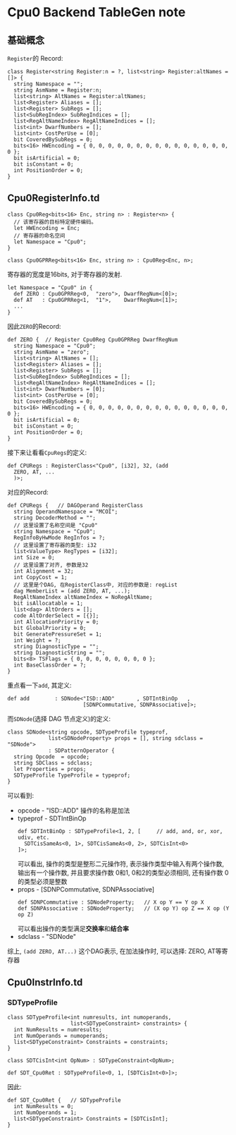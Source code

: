 # Cpu0 Backend TableGen note

## 基础概念
`Register`的 Record:
```
class Register<string Register:n = ?, list<string> Register:altNames = []> {
  string Namespace = "";
  string AsmName = Register:n;
  list<string> AltNames = Register:altNames;
  list<Register> Aliases = [];
  list<Register> SubRegs = [];
  list<SubRegIndex> SubRegIndices = [];
  list<RegAltNameIndex> RegAltNameIndices = [];
  list<int> DwarfNumbers = [];
  list<int> CostPerUse = [0];
  bit CoveredBySubRegs = 0;
  bits<16> HWEncoding = { 0, 0, 0, 0, 0, 0, 0, 0, 0, 0, 0, 0, 0, 0, 0, 0 };
  bit isArtificial = 0;
  bit isConstant = 0;
  int PositionOrder = 0;
}
```

## Cpu0RegisterInfo.td
```
class Cpu0Reg<bits<16> Enc, string n> : Register<n> {
  // 该寄存器的目标特定硬件编码。
  let HWEncoding = Enc;
  // 寄存器的命名空间
  let Namespace = "Cpu0";
}

class Cpu0GPRReg<bits<16> Enc, string n> : Cpu0Reg<Enc, n>;
```
寄存器的宽度是16bits, 对于寄存器的发射.

```
let Namespace = "Cpu0" in {
  def ZERO : Cpu0GPRReg<0,  "zero">, DwarfRegNum<[0]>;
  def AT   : Cpu0GPRReg<1,  "1">,    DwarfRegNum<[1]>;
  ...
}
```

因此`ZERO`的Record:
```
def ZERO {	// Register Cpu0Reg Cpu0GPRReg DwarfRegNum
  string Namespace = "Cpu0";
  string AsmName = "zero";
  list<string> AltNames = [];
  list<Register> Aliases = [];
  list<Register> SubRegs = [];
  list<SubRegIndex> SubRegIndices = [];
  list<RegAltNameIndex> RegAltNameIndices = [];
  list<int> DwarfNumbers = [0];
  list<int> CostPerUse = [0];
  bit CoveredBySubRegs = 0;
  bits<16> HWEncoding = { 0, 0, 0, 0, 0, 0, 0, 0, 0, 0, 0, 0, 0, 0, 0, 0 };
  bit isArtificial = 0;
  bit isConstant = 0;
  int PositionOrder = 0;
}
```

接下来让看看`CpuRegs`的定义:
```
def CPURegs : RegisterClass<"Cpu0", [i32], 32, (add
  ZERO, AT, ...
  )>;
```
对应的Record:
```
def CPURegs {	// DAGOperand RegisterClass
  string OperandNamespace = "MCOI";
  string DecoderMethod = "";
  // 这里设置了名称空间是 "Cpu0"
  string Namespace = "Cpu0";
  RegInfoByHwMode RegInfos = ?;
  // 这里设置了寄存器的类型: i32
  list<ValueType> RegTypes = [i32];
  int Size = 0;
  // 这里设置了对齐, 参数是32
  int Alignment = 32;
  int CopyCost = 1;
  // 这里是个DAG, 在RegisterClass中, 对应的参数是: regList
  dag MemberList = (add ZERO, AT, ...);
  RegAltNameIndex altNameIndex = NoRegAltName;
  bit isAllocatable = 1;
  list<dag> AltOrders = [];
  code AltOrderSelect = [{}];
  int AllocationPriority = 0;
  bit GlobalPriority = 0;
  bit GeneratePressureSet = 1;
  int Weight = ?;
  string DiagnosticType = "";
  string DiagnosticString = "";
  bits<8> TSFlags = { 0, 0, 0, 0, 0, 0, 0, 0 };
  int BaseClassOrder = ?;
}
```

重点看一下`add`, 其定义:
```
def add        : SDNode<"ISD::ADD"       , SDTIntBinOp   ,
                        [SDNPCommutative, SDNPAssociative]>;
```
而`SDNode`(选择 DAG 节点定义)的定义:
```
class SDNode<string opcode, SDTypeProfile typeprof,
             list<SDNodeProperty> props = [], string sdclass = "SDNode">
             : SDPatternOperator {
  string Opcode  = opcode;
  string SDClass = sdclass;
  let Properties = props;
  SDTypeProfile TypeProfile = typeprof;
}
```
可以看到:
* opcode - "ISD::ADD"
  操作的名称是加法
* typeprof - SDTIntBinOp
  ```
  def SDTIntBinOp : SDTypeProfile<1, 2, [     // add, and, or, xor, udiv, etc.
    SDTCisSameAs<0, 1>, SDTCisSameAs<0, 2>, SDTCisInt<0>
  ]>;
  ```
  可以看出, 操作的类型是整形二元操作符, 表示操作类型中输入有两个操作数, 输出有一个操作数, 并且要求操作数 0和1, 0和2的类型必须相同, 还有操作数 0 的类型必须是整数
* props - [SDNPCommutative, SDNPAssociative]
  ```
  def SDNPCommutative : SDNodeProperty;   // X op Y == Y op X
  def SDNPAssociative : SDNodeProperty;   // (X op Y) op Z == X op (Y op Z)
  ```
  可以看出操作的类型满足**交换率**和**结合率**
* sdclass - "SDNode"

综上, `(add ZERO, AT...)` 这个DAG表示, 在加法操作时, 可以选择: ZERO, AT等寄存器

## Cpu0InstrInfo.td
### SDTypeProfile
```
class SDTypeProfile<int numresults, int numoperands,
                    list<SDTypeConstraint> constraints> {
  int NumResults = numresults;
  int NumOperands = numoperands;
  list<SDTypeConstraint> Constraints = constraints;
}

class SDTCisInt<int OpNum> : SDTypeConstraint<OpNum>;

def SDT_Cpu0Ret : SDTypeProfile<0, 1, [SDTCisInt<0>]>;
```

因此:
```
def SDT_Cpu0Ret {	// SDTypeProfile
  int NumResults = 0;
  int NumOperands = 1;
  list<SDTypeConstraint> Constraints = [SDTCisInt];
}
```
